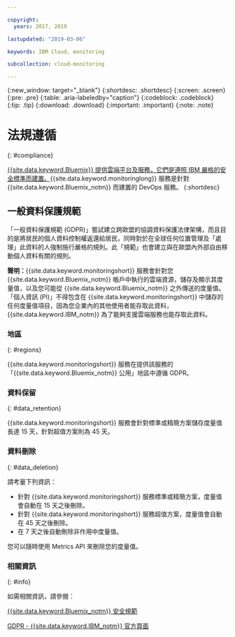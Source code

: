```yaml
---

copyright:
  years: 2017, 2019

lastupdated: "2019-03-06"

keywords: IBM Cloud, monitoring

subcollection: cloud-monitoring

---
```



{:new_window: target="_blank"}
{:shortdesc: .shortdesc}
{:screen: .screen}
{:pre: .pre}
{:table: .aria-labeledby="caption"}
{:codeblock: .codeblock}
{:tip: .tip}
{:download: .download}
{:important: .important}
{:note: .note}


# 法規遵循
{: #compliance}

[{{site.data.keyword.Bluemix}} 提供雲端平台及服務，它們是遵照 IBM 嚴格的安全標準而建置。](/docs/security/compliance.html#compliance){{site.data.keyword.monitoringlong}} 服務是針對 {{site.data.keyword.Bluemix_notm}} 而建置的 DevOps 服務。
{:shortdesc}


## 一般資料保護規範

「一般資料保護規範 (GDPR)」嘗試建立跨歐盟的協調資料保護法律架構，而且目的是將居民的個人資料控制權返還給居民，同時對於在全球任何位置管理及「處理」此資料的人強制施行嚴格的規則。此「規範」也會建立與在歐盟內外部自由移動個人資料有關的規則。 

**聲明：**{{site.data.keyword.monitoringshort}} 服務會針對您 {{site.data.keyword.Bluemix_notm}} 帳戶中執行的雲端資源，儲存及顯示其度量值，以及您可能從 {{site.data.keyword.Bluemix_notm}} 之外傳送的度量值。「個人資訊 (PI)」不得包含在 {{site.data.keyword.monitoringshort}} 中儲存的任何度量值項目，因為您企業內的其他使用者能存取此資料，{{site.data.keyword.IBM_notm}} 為了能夠支援雲端服務也能存取此資料。

### 地區
{: #regions}

{{site.data.keyword.monitoringshort}} 服務在提供該服務的「{{site.data.keyword.Bluemix_notm}} 公用」地區中遵循 GDPR。


### 資料保留
{: #data_retention}

{{site.data.keyword.monitoringshort}} 服務會針對標準或精簡方案儲存度量值長達 15 天，針對超值方案則為 45 天。


### 資料刪除
{: #data_deletion}

請考量下列資訊：

* 針對 {{site.data.keyword.monitoringshort}} 服務標準或精簡方案，度量值會自動在 15 天之後刪除。
* 針對 {{site.data.keyword.monitoringshort}} 服務超值方案，度量值會自動在 45 天之後刪除。
* 在 7 天之後自動刪除非作用中度量值。


 您可以隨時使用 Metrics API 來刪除您的度量值。 



### 相關資訊
{: #info}

如需相關資訊，請參閱：

[{{site.data.keyword.Bluemix_notm}} 安全規範](/docs/security/compliance.html#compliance)

[GDPR - {{site.data.keyword.IBM_notm}} 官方頁面](https://www.ibm.com/data-responsibility/gdpr/)



